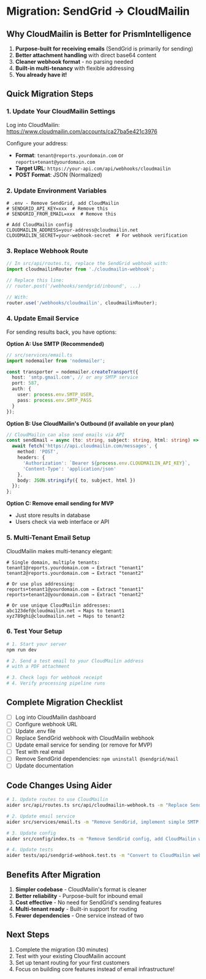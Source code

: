 # Migration: SendGrid → CloudMailin

## Why CloudMailin is Better for PrismIntelligence

1. **Purpose-built for receiving emails** (SendGrid is primarily for sending)
2. **Better attachment handling** with direct base64 content
3. **Cleaner webhook format** - no parsing needed
4. **Built-in multi-tenancy** with flexible addressing
5. **You already have it!**

## Quick Migration Steps

### 1. Update Your CloudMailin Settings

Log into CloudMailin: https://www.cloudmailin.com/accounts/ca27ba5e421c3976

Configure your address:
- **Format**: `tenant@reports.yourdomain.com` or `reports+tenant@yourdomain.com`
- **Target URL**: `https://your-api.com/api/webhooks/cloudmailin`
- **POST Format**: JSON (Normalized)

### 2. Update Environment Variables

```env
# .env - Remove SendGrid, add CloudMailin
# SENDGRID_API_KEY=xxx  # Remove this
# SENDGRID_FROM_EMAIL=xxx  # Remove this

# Add CloudMailin config
CLOUDMAILIN_ADDRESS=your-address@cloudmailin.net
CLOUDMAILIN_SECRET=your-webhook-secret  # For webhook verification
```

### 3. Replace Webhook Route

```typescript
// In src/api/routes.ts, replace the SendGrid webhook with:
import cloudmailinRouter from './cloudmailin-webhook';

// Replace this line:
// router.post('/webhooks/sendgrid/inbound', ...)

// With:
router.use('/webhooks/cloudmailin', cloudmailinRouter);
```

### 4. Update Email Service

For sending results back, you have options:

**Option A: Use SMTP (Recommended)**
```typescript
// src/services/email.ts
import nodemailer from 'nodemailer';

const transporter = nodemailer.createTransport({
  host: 'smtp.gmail.com', // or any SMTP service
  port: 587,
  auth: {
    user: process.env.SMTP_USER,
    pass: process.env.SMTP_PASS
  }
});
```

**Option B: Use CloudMailin's Outbound (if available on your plan)**
```typescript
// CloudMailin can also send emails via API
const sendEmail = async (to: string, subject: string, html: string) => {
  await fetch('https://api.cloudmailin.com/messages', {
    method: 'POST',
    headers: {
      'Authorization': `Bearer ${process.env.CLOUDMAILIN_API_KEY}`,
      'Content-Type': 'application/json'
    },
    body: JSON.stringify({ to, subject, html })
  });
};
```

**Option C: Remove email sending for MVP**
- Just store results in database
- Users check via web interface or API

### 5. Multi-Tenant Email Setup

CloudMailin makes multi-tenancy elegant:

```
# Single domain, multiple tenants:
tenant1@reports.yourdomain.com → Extract "tenant1"
tenant2@reports.yourdomain.com → Extract "tenant2"

# Or use plus addressing:
reports+tenant1@yourdomain.com → Extract "tenant1"
reports+tenant2@yourdomain.com → Extract "tenant2"

# Or use unique CloudMailin addresses:
abc123def@cloudmailin.net → Maps to tenant1
xyz789ghi@cloudmailin.net → Maps to tenant2
```

### 6. Test Your Setup

```bash
# 1. Start your server
npm run dev

# 2. Send a test email to your CloudMailin address
# with a PDF attachment

# 3. Check logs for webhook receipt
# 4. Verify processing pipeline runs
```

## Complete Migration Checklist

- [ ] Log into CloudMailin dashboard
- [ ] Configure webhook URL
- [ ] Update .env file
- [ ] Replace SendGrid webhook with CloudMailin webhook
- [ ] Update email service for sending (or remove for MVP)
- [ ] Test with real email
- [ ] Remove SendGrid dependencies: `npm uninstall @sendgrid/mail`
- [ ] Update documentation

## Code Changes Using Aider

```bash
# 1. Update routes to use CloudMailin
aider src/api/routes.ts src/api/cloudmailin-webhook.ts -m "Replace SendGrid webhook with CloudMailin webhook implementation"

# 2. Update email service
aider src/services/email.ts -m "Remove SendGrid, implement simple SMTP sending with nodemailer for sending results"

# 3. Update config
aider src/config/index.ts -m "Remove SendGrid config, add CloudMailin webhook secret"

# 4. Update tests
aider tests/api/sendgrid-webhook.test.ts -m "Convert to CloudMailin webhook tests"
```

## Benefits After Migration

1. **Simpler codebase** - CloudMailin's format is cleaner
2. **Better reliability** - Purpose-built for inbound email
3. **Cost effective** - No need for SendGrid's sending features
4. **Multi-tenant ready** - Built-in support for routing
5. **Fewer dependencies** - One service instead of two

## Next Steps

1. Complete the migration (30 minutes)
2. Test with your existing CloudMailin account
3. Set up tenant routing for your first customers
4. Focus on building core features instead of email infrastructure!

